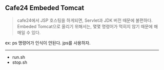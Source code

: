 ## Cafe24 Embeded Tomcat

> cafe24에서 JSP 호스팅을 하게되면, Servlet과 JDK 버전 때문에 불편하다.
Embeded Tomcat으로 올리기 위해서는, 몇몇 명령어가 먹히지 않기 때문에
해매일 수 있다.

ex: ps 명령어가 인식이 안된다. jps를 사용하자.

---
- run.sh
- stop.sh